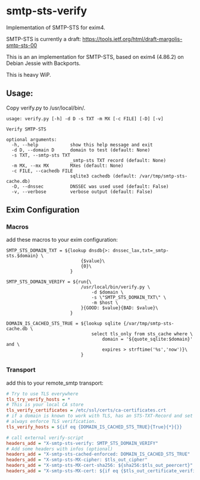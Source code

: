 # smtp-sts-verify
Implementation of SMTP-STS for exim4.

SMTP-STS is currently a draft: https://tools.ietf.org/html/draft-margolis-smtp-sts-00

This is an an implementation for SMTP-STS, based on exim4 (4.86.2) on Debian Jessie with Backports.

This is heavy WiP.

## Usage:

Copy verify.py to /usr/local/bin/.

    usage: verify.py [-h] -d D -s TXT -m MX [-c FILE] [-D] [-v]

    Verify SMTP-STS

    optional arguments:
      -h, --help            show this help message and exit
      -d D, --domain D      domain to test (default: None)
      -s TXT, --smtp-sts TXT
                            _smtp-sts TXT record (default: None)
      -m MX, --mx MX        MXes (default: None)
      -c FILE, --cachedb FILE
                            sqlite3 cachedb (default: /var/tmp/smtp-sts-cache.db)
      -D, --dnssec          DNSSEC was used used (default: False)
      -v, --verbose         verbose output (default: False)


## Exim Configuration

### Macros

add these macros to your exim configuration:

```
SMTP_STS_DOMAIN_TXT = ${lookup dnsdb{>: dnssec_lax,txt=_smtp-sts.$domain} \
                            {$value}\
                            {0}\
                        }

SMTP_STS_DOMAIN_VERIFY = ${run{\
                            /usr/local/bin/verify.py \
                                -d $domain \
                                -s \"SMTP_STS_DOMAIN_TXT\" \
                                -m $host \
                            }{GOOD: $value}{BAD: $value}\
                        }

DOMAIN_IS_CACHED_STS_TRUE = ${lookup sqlite {/var/tmp/smtp-sts-cache.db \
                                select tls_only from sts_cache where \
                                    domain = '${quote_sqlite:$domain}' and \
                                    expires > strftime('%s','now')}\
                            }
```

### Transport

add this to your remote_smtp transport:

```INI
# Try to use TLS everywhere
tls_try_verify_hosts = *
# This is your local CA store
tls_verify_certificates = /etc/ssl/certs/ca-certificates.crt
# if a domain is known to work with TLS, has an STS-TXT-Record and set to=true,
# always enforce TLS verification.
tls_verify_hosts = ${if eq {DOMAIN_IS_CACHED_STS_TRUE}{True}{*}{}}

# call external verify-script
headers_add = "X-smtp-sts-verify: SMTP_STS_DOMAIN_VERIFY"
# Add some headers with infos (optional)
headers_add = "X-smtp-sts-cached-enforced: DOMAIN_IS_CACHED_STS_TRUE"
headers_add = "X-smtp-sts-MX-cipher: $tls_out_cipher"
headers_add = "X-smtp-sts-MX-cert-sha256: ${sha256:$tls_out_peercert}"
headers_add = "X-smtp-sts-MX-cert: ${if eq {$tls_out_certificate_verified}{1}{OK: ${certextract{issuer}{$tls_out_peercert}{$value}{none}}}{no}}"
```
